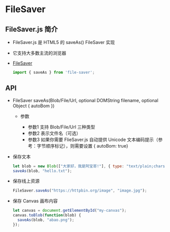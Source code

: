 # FileSaver

## FileSaver.js 简介

+ FileSaver.js 是 HTML5 的 saveAs() FileSaver 实现
+ 它支持大多数主流的浏览器

+ [FileSaver](https://github.com/eligrey/FileSaver.js)

  ```js
  import { saveAs } from 'file-saver';
  ```

## API

+ FileSaver saveAs(Blob/File/Url, optional DOMString filename, optional Object { autoBom })

  + 参数

    + 参数1 支持 Blob/File/Url 三种类型
    + 参数2 表示文件名（可选）
    + 参数3 如果你需要 FlieSaver.js 自动提供 Unicode 文本编码提示（参考：字节顺序标记），则需要设置 { autoBom: true}

+ 保存文本

  ```js
  let blob = new Blob(["大家好，我是阿宝哥!"], { type: "text/plain;charset=utf-8" });
  saveAs(blob, "hello.txt");
  ```

+ 保存线上资源

  ```js
  FileSaver.saveAs("https://httpbin.org/image", "image.jpg");
  ```

+ 保存 Canvas 画布内容

  ```js
  let canvas = document.getElementById("my-canvas");
  canvas.toBlob(function(blob) {
    saveAs(blob, "abao.png");
  });
  ```
